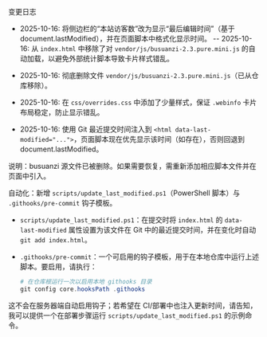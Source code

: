 变更日志

- 2025-10-16: 将侧边栏的“本站访客数”改为显示“最后编辑时间”（基于 document.lastModified），并在页面脚本中格式化显示时间。
-- 2025-10-16: 从 `index.html` 中移除了对 `vendor/js/busuanzi-2.3.pure.mini.js` 的自动加载，以避免外部统计脚本导致卡片样式错乱。
- 2025-10-16: 彻底删除文件 `vendor/js/busuanzi-2.3.pure.mini.js`（已从仓库移除）。
- 2025-10-16: 在 `css/overrides.css` 中添加了少量样式，保证 `.webinfo` 卡片布局稳定，防止显示错乱。

- 2025-10-16: 使用 Git 最近提交时间注入到 `<html data-last-modified="...">`，页面脚本现在优先显示该时间（如存在），否则回退到 document.lastModified。

说明：busuanzi 源文件已被删除。如果需要恢复，需重新添加相应脚本文件并在页面中引入。

自动化：新增 `scripts/update_last_modified.ps1`（PowerShell 脚本）与 `.githooks/pre-commit` 钩子模板。
- `scripts/update_last_modified.ps1`：在提交时将 `index.html` 的 `data-last-modified` 属性设置为该文件在 Git 中的最近提交时间，并在变化时自动 `git add index.html`。
- `.githooks/pre-commit`：一个可启用的钩子模板，用于在本地仓库中运行上述脚本。要启用，请执行：

	```powershell
	# 在仓库根运行一次以启用本地 githooks 目录
	git config core.hooksPath .githooks
	```

这不会在服务器端自动启用钩子；若希望在 CI/部署中也注入更新时间，请告知，我可以提供一个在部署步骤运行 `scripts/update_last_modified.ps1` 的示例命令。